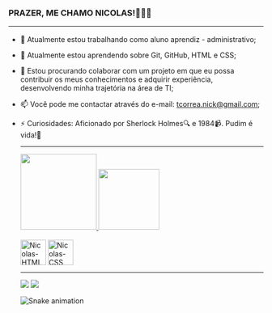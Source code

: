 ### PRAZER, ME CHAMO NICOLAS!👋😀😄 <hr>

- 🔭 Atualmente estou trabalhando como aluno aprendiz - administrativo;
- 🌱 Atualmente estou aprendendo sobre Git, GitHub, HTML e CSS;
- 👯 Estou procurando colaborar com um projeto em que eu possa contribuir os meus conhecimentos e adquirir experiência, desenvolvendo minha trajetória na área de TI;
- 📫 Você pode me contactar através do e-mail: tcorrea.nick@gmail.com;
- ⚡ Curiosidades: Aficionado por Sherlock Holmes🔍 e 1984📹. Pudim é vida!🍮

  <hr>
  <div>
    <a href="https://github.com/NickTCorrea">
    <img height="150em" src="https://github-readme-stats.vercel.app/api?username=NickTCorrea&show_icons=true&theme=tokyonight&include_all_commits=true&count_private=true"/>
    <img height="120em" src="https://github-readme-stats.vercel.app/api/top-langs/?username=NickTCorrea&layout=compact&langs_count=7&theme=tokyonight"/>
  </div>
  
  <div style="display: inline-block"><br>
    <img align="center" alt="Nicolas-HTML" width="50" src="https://cdn.jsdelivr.net/gh/devicons/devicon/icons/html5/html5-original.svg" />
    <img align="center" alt="Nicolas-CSS" width="50" src="https://cdn.jsdelivr.net/gh/devicons/devicon/icons/css3/css3-original.svg" />
  </div>
  
  <hr>
  
  <div>  
  <a href = "mailto:tcorrea.nick@gmail.com"><img src="https://img.shields.io/badge/Gmail-D14836?style=for-the-badge&logo=gmail&logoColor=white" target="_blank"></a>
  <a href="https://www.linkedin.com/in/nicolas-ten%C3%B3rio-corr%C3%AAa-7a9479220/" target="_blank"><img src="https://img.shields.io/badge/-LinkedIn-%230077B5?style=for-the-badge&logo=linkedin&logoColor=white" target="_blank"></a> 
  </div>
  
    
  ![Snake animation](https://github.com/NickTCorrea/NickTCorrea/blob/output/github-contribution-grid-snake.svg)
    


